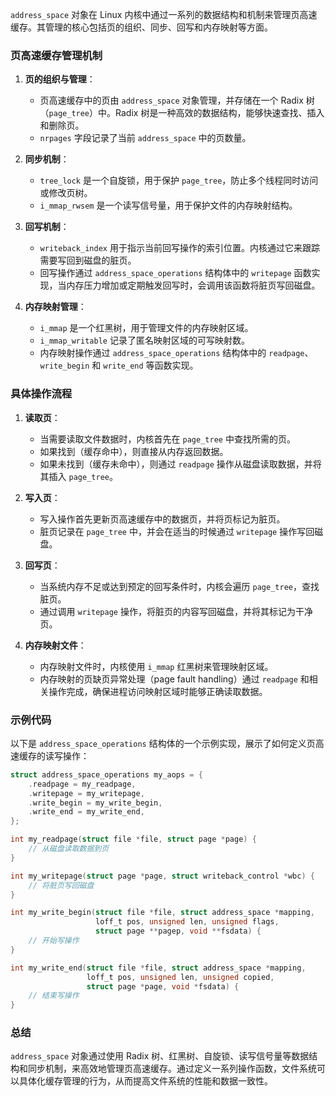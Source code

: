 `address_space` 对象在 Linux 内核中通过一系列的数据结构和机制来管理页高速缓存。其管理的核心包括页的组织、同步、回写和内存映射等方面。

### 页高速缓存管理机制

1. **页的组织与管理**：
    - 页高速缓存中的页由 `address_space` 对象管理，并存储在一个 Radix 树（`page_tree`）中。Radix 树是一种高效的数据结构，能够快速查找、插入和删除页。
    - `nrpages` 字段记录了当前 `address_space` 中的页数量。

2. **同步机制**：
    - `tree_lock` 是一个自旋锁，用于保护 `page_tree`，防止多个线程同时访问或修改页树。
    - `i_mmap_rwsem` 是一个读写信号量，用于保护文件的内存映射结构。

3. **回写机制**：
    - `writeback_index` 用于指示当前回写操作的索引位置。内核通过它来跟踪需要写回到磁盘的脏页。
    - 回写操作通过 `address_space_operations` 结构体中的 `writepage` 函数实现，当内存压力增加或定期触发回写时，会调用该函数将脏页写回磁盘。

4. **内存映射管理**：
    - `i_mmap` 是一个红黑树，用于管理文件的内存映射区域。
    - `i_mmap_writable` 记录了匿名映射区域的可写映射数。
    - 内存映射操作通过 `address_space_operations` 结构体中的 `readpage`、`write_begin` 和 `write_end` 等函数实现。

### 具体操作流程

1. **读取页**：
    - 当需要读取文件数据时，内核首先在 `page_tree` 中查找所需的页。
    - 如果找到（缓存命中），则直接从内存返回数据。
    - 如果未找到（缓存未命中），则通过 `readpage` 操作从磁盘读取数据，并将其插入 `page_tree`。

2. **写入页**：
    - 写入操作首先更新页高速缓存中的数据页，并将页标记为脏页。
    - 脏页记录在 `page_tree` 中，并会在适当的时候通过 `writepage` 操作写回磁盘。

3. **回写页**：
    - 当系统内存不足或达到预定的回写条件时，内核会遍历 `page_tree`，查找脏页。
    - 通过调用 `writepage` 操作，将脏页的内容写回磁盘，并将其标记为干净页。

4. **内存映射文件**：
    - 内存映射文件时，内核使用 `i_mmap` 红黑树来管理映射区域。
    - 内存映射的页缺页异常处理（page fault handling）通过 `readpage` 和相关操作完成，确保进程访问映射区域时能够正确读取数据。

### 示例代码

以下是 `address_space_operations` 结构体的一个示例实现，展示了如何定义页高速缓存的读写操作：

```c
struct address_space_operations my_aops = {
    .readpage = my_readpage,
    .writepage = my_writepage,
    .write_begin = my_write_begin,
    .write_end = my_write_end,
};

int my_readpage(struct file *file, struct page *page) {
    // 从磁盘读取数据到页
}

int my_writepage(struct page *page, struct writeback_control *wbc) {
    // 将脏页写回磁盘
}

int my_write_begin(struct file *file, struct address_space *mapping,
                   loff_t pos, unsigned len, unsigned flags,
                   struct page **pagep, void **fsdata) {
    // 开始写操作
}

int my_write_end(struct file *file, struct address_space *mapping,
                 loff_t pos, unsigned len, unsigned copied,
                 struct page *page, void *fsdata) {
    // 结束写操作
}
```

### 总结

`address_space` 对象通过使用 Radix 树、红黑树、自旋锁、读写信号量等数据结构和同步机制，来高效地管理页高速缓存。通过定义一系列操作函数，文件系统可以具体化缓存管理的行为，从而提高文件系统的性能和数据一致性。